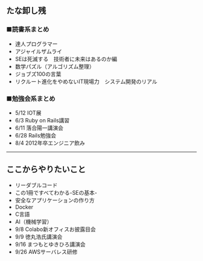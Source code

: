 ## たな卸し残
### ■読書系まとめ
* 達人プログラマー
* アジャイルザムライ
* SEは死滅する　技術者に未来はあるのか編
* 数学パズル（アルゴリズム整理）
* ジョブズ100の言葉
* リクルート進化をやめないIT現場力　システム開発のリアル

### ■勉強会系まとめ
* 5/12 IOT展
* 6/3 Ruby on Rails講習
* 6/11 落合陽一講演会
* 6/28 Rails勉強会
* 8/4 2012年卒エンジニア飲み

<hr>

## ここからやりたいこと
* リーダブルコード
* この1冊ですべてわかる-SEの基本-
* 安全なアプリケーションの作り方
* Docker
* C言語
* AI（機械学習）
* 9/8 Colabo新オフィスお披露目会
* 9/9 徳丸浩氏講演会
* 9/16 まつもとゆきひろ講演会
* 9/26 AWSサーバレス研修
